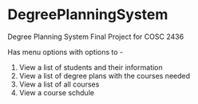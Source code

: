 # DegreePlanningSystem
Degree Planning System Final Project for COSC 2436

Has menu options with options to -
1) View a list of students and their information
2) View a list of degree plans with the courses needed
3) View a list of all courses
4) View a course schdule 
